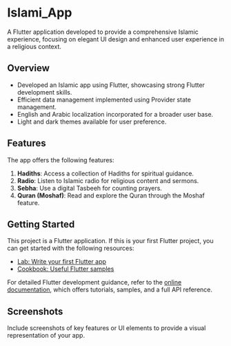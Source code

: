 # Islami_App

A Flutter application developed to provide a comprehensive Islamic experience, focusing on elegant UI design and enhanced user experience in a religious context.

## Overview

- Developed an Islamic app using Flutter, showcasing strong Flutter development skills.
- Efficient data management implemented using Provider state management.
- English and Arabic localization incorporated for a broader user base.
- Light and dark themes available for user preference.

## Features

The app offers the following features:

1. **Hadiths**: Access a collection of Hadiths for spiritual guidance.
2. **Radio**: Listen to Islamic radio for religious content and sermons.
3. **Sebha**: Use a digital Tasbeeh for counting prayers.
4. **Quran (Moshaf)**: Read and explore the Quran through the Moshaf feature.

## Getting Started

This project is a Flutter application. If this is your first Flutter project, you can get started with the following resources:

- [Lab: Write your first Flutter app](https://docs.flutter.dev/get-started/codelab)
- [Cookbook: Useful Flutter samples](https://docs.flutter.dev/cookbook)

For detailed Flutter development guidance, refer to the [online documentation](https://docs.flutter.dev/), which offers tutorials, samples, and a full API reference.

## Screenshots

Include screenshots of key features or UI elements to provide a visual representation of your app.
